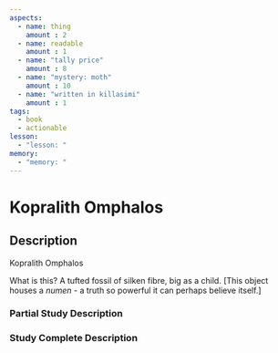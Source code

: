 ```yaml
---
aspects: 
  - name: thing
    amount : 2
  - name: readable
    amount : 1
  - name: "tally price"
    amount : 8
  - name: "mystery: moth"
    amount : 10
  - name: "written in killasimi"
    amount : 1
tags:
  - book
  - actionable
lesson:
  - "lesson: "
memory:
  - "memory: "
---
```


# Kopralith Omphalos

## Description
Kopralith Omphalos

What is this? A tufted fossil of silken fibre, big as a child. [This object houses a <i>numen</i> - a truth so powerful it can perhaps believe itself.]
### Partial Study Description

### Study Complete Description
